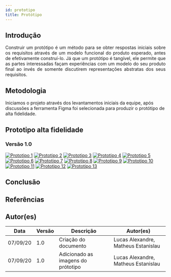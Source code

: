 ```yaml
---
id: prototipo
title: Protótipo
---
```


## Introdução

<p align = "justify">
Construir um protótipo é um método para se obter respostas iniciais sobre os requisitos através de um modelo funcional do produto esperado, antes de efetivamente construí-lo. Já que um protótipo é tangível, ele permite que as partes interessadas façam experiências com um modelo do seu produto final ao invés de somente discutirem representações abstratas dos seus requisitos.
</p>

## Metodologia
Iniciamos o projeto através dos levantamentos iniciais da equipe, após discussões a ferramenta Figma foi selecionada para produzir o protótipo de alta fidelidade.
<p align = "justify">
 
</p>

## Prototipo alta fidelidade

### Versão 1.0
[![Prototipo 1](../assets/prototipo/prototipo_1.png)](../assets/prototipo/prototipo_1.png) [![Prototipo 2](../assets/prototipo/prototipo_2.png)](../assets/prototipo/prototipo_2.png) [![Prototipo 3](../assets/prototipo/prototipo_3.png)](../assets/prototipo/prototipo_3.png) 
[![Prototipo 4](../assets/prototipo/prototipo_4.png)](../assets/prototipo/prototipo_4.png) 
[![Prototipo 5](../assets/prototipo/prototipo_5.png)](../assets/prototipo/prototipo_5.png) 
[![Prototipo 6](../assets/prototipo/prototipo_6.png)](../assets/prototipo/prototipo_6.png) 
[![Prototipo 7](../assets/prototipo/prototipo_7.png)](../assets/prototipo/prototipo_7.png) 
[![Prototipo 8](../assets/prototipo/prototipo_8.png)](../assets/prototipo/prototipo_8.png) 
[![Prototipo 9](../assets/prototipo/prototipo_9.png)](../assets/prototipo/prototipo_9.png) 
[![Prototipo 10](../assets/prototipo/prototipo_10.png)](../assets/prototipo/prototipo_10.png) 
[![Prototipo 11](../assets/prototipo/prototipo_11.png)](../assets/prototipo/prototipo_11.png) 
[![Prototipo 12](../assets/prototipo/prototipo_12.png)](../assets/prototipo/prototipo_12.png) 
[![Prototipo 13](../assets/prototipo/prototipo_13.png)](../assets/prototipo/prototipo_13.png) 


## Conclusão

<p align = "justify">

</p>

## Referências

> 

> 

## Autor(es)

| Data | Versão | Descrição | Autor(es) |
| -- | -- | -- | -- |
| 07/09/20 | 1.0 | Criação do documento | Lucas Alexandre, Matheus Estanislau  | 
| 07/09/20 | 1.0 | Adicionado as imagens do prótotipo | Lucas Alexandre, Matheus Estanislau  | 